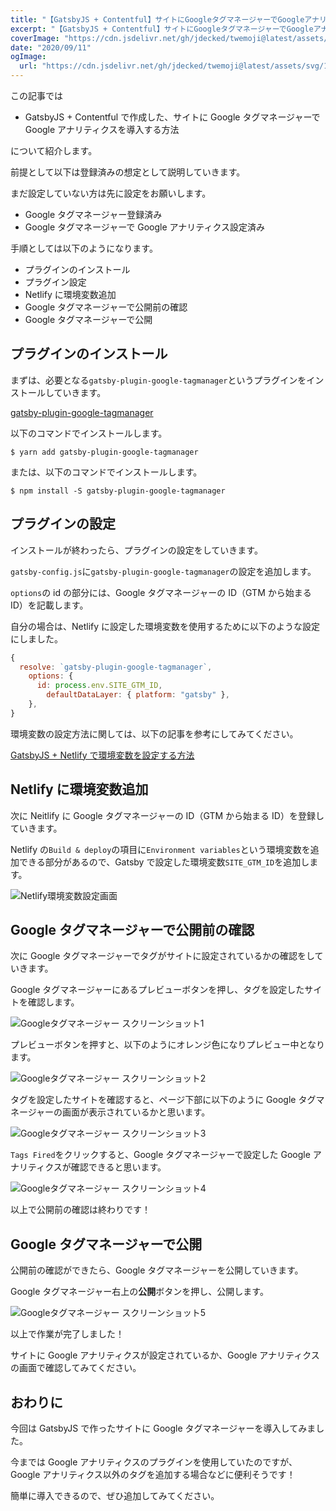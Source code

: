```yaml
---
title: "【GatsbyJS + Contentful】サイトにGoogleタグマネージャーでGoogleアナリティクスを導入する方法"
excerpt: "【GatsbyJS + Contentful】サイトにGoogleタグマネージャーでGoogleアナリティクスを導入する方法"
coverImage: "https://cdn.jsdelivr.net/gh/jdecked/twemoji@latest/assets/svg/1f3f7.svg"
date: "2020/09/11"
ogImage:
  url: "https://cdn.jsdelivr.net/gh/jdecked/twemoji@latest/assets/svg/1f3f7.svg"
---
```


この記事では

- GatsbyJS + Contentful で作成した、サイトに Google タグマネージャーで Google アナリティクスを導入する方法

について紹介します。

前提として以下は登録済みの想定として説明していきます。

まだ設定していない方は先に設定をお願いします。

- Google タグマネージャー登録済み
- Google タグマネージャーで Google アナリティクス設定済み

手順としては以下のようになります。

- プラグインのインストール
- プラグイン設定
- Netlify に環境変数追加
- Google タグマネージャーで公開前の確認
- Google タグマネージャーで公開

## プラグインのインストール

まずは、必要となる`gatsby-plugin-google-tagmanager`というプラグインをインストールしていきます。

[gatsby-plugin-google-tagmanager](https://www.gatsbyjs.com/plugins/gatsby-plugin-google-tagmanager/)

以下のコマンドでインストールします。

```shell
$ yarn add gatsby-plugin-google-tagmanager
```

または、以下のコマンドでインストールします。

```shell
$ npm install -S gatsby-plugin-google-tagmanager
```

## プラグインの設定

インストールが終わったら、プラグインの設定をしていきます。

`gatsby-config.js`に`gatsby-plugin-google-tagmanager`の設定を追加します。

`options`の id の部分には、Google タグマネージャーの ID（GTM から始まる ID）を記載します。

自分の場合は、Netlify に設定した環境変数を使用するために以下のような設定にしました。

```javascript:gatsby-config.js
{
  resolve: `gatsby-plugin-google-tagmanager`,
    options: {
      id: process.env.SITE_GTM_ID,
        defaultDataLayer: { platform: "gatsby" },
    },
}
```

環境変数の設定方法に関しては、以下の記事を参考にしてみてください。

[GatsbyJS + Netlify で環境変数を設定する方法](https://nochi-log.netlify.app/blog/post/gatsbyjs-env/)

## Netlify に環境変数追加

次に Neitlify に Google タグマネージャーの ID（GTM から始まる ID）を登録していきます。

Netlify の`Build & deploy`の項目に`Environment variables`という環境変数を追加できる部分があるので、Gatsby で設定した環境変数`SITE_GTM_ID`を追加します。

![Netlify環境変数設定画面](//images.ctfassets.net/fyfghbp5soh0/2IuFMJZjclV4RnBpPXtIBI/580268e482d32ef29d76f3942e550982/netlify-env.jpg)

## Google タグマネージャーで公開前の確認

次に Google タグマネージャーでタグがサイトに設定されているかの確認をしていきます。

Google タグマネージャーにあるプレビューボタンを押し、タグを設定したサイトを確認します。

![Googleタグマネージャー スクリーンショット1](//images.ctfassets.net/fyfghbp5soh0/5LBKetjsf6SERBhH4jvG7c/8be30fb4dc998c6fe80d300a8ad2cb0c/gtm-1.jpg)

プレビューボタンを押すと、以下のようにオレンジ色になりプレビュー中となります。

![Googleタグマネージャー スクリーンショット2](//images.ctfassets.net/fyfghbp5soh0/77qFLWl1ij4pHYwlKzSlwL/40bc426615e6534ab4a2cad8fcf6148a/gtm-2.jpg)

タグを設定したサイトを確認すると、ページ下部に以下のように Google タグマネージャーの画面が表示されているかと思います。

![Googleタグマネージャー スクリーンショット3](//images.ctfassets.net/fyfghbp5soh0/2xDlpQYootlZsegkiHxO1g/844ff54ff4029012a902ce4af534dd65/gtm-3.jpg)

`Tags Fired`をクリックすると、Google タグマネージャーで設定した Google アナリティクスが確認できると思います。

![Googleタグマネージャー スクリーンショット4](//images.ctfassets.net/fyfghbp5soh0/39UqKrjLQKt2Dh3zdull4G/47e2966c17b209a0b033279309cab84d/gtm-4.jpg)

以上で公開前の確認は終わりです！

## Google タグマネージャーで公開

公開前の確認ができたら、Google タグマネージャーを公開していきます。

Google タグマネージャー右上の**公開**ボタンを押し、公開します。

![Googleタグマネージャー スクリーンショット5](//images.ctfassets.net/fyfghbp5soh0/4VJCDVb6PVAHC14iWePWod/397ce433de2ecdeb31dc7dc90dc8e764/gtm-5.jpg)

以上で作業が完了しました！

サイトに Google アナリティクスが設定されているか、Google アナリティクスの画面で確認してみてください。

## おわりに

今回は GatsbyJS で作ったサイトに Google タグマネージャーを導入してみました。

今までは Google アナリティクスのプラグインを使用していたのですが、Google アナリティクス以外のタグを追加する場合などに便利そうです！

簡単に導入できるので、ぜひ追加してみてください。
